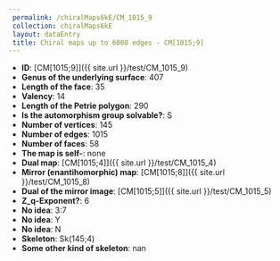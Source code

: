 ```yaml
--- 
 permalink: /chiralMaps6kE/CM_1015_9 
 collection: chiralMaps6kE
 layout: dataEntry
 title: Chiral maps up to 6000 edges - CM[1015;9]
---
```


- **ID**: [CM[1015;9]]({{ site.url }}/test/CM_1015_9)
- **Genus of the underlying surface**: 407
- **Length of the face**: 35
- **Valency**: 14
- **Length of the Petrie polygon**: 290
- **Is the automorphism group solvable?**: S
- **Number of vertices**: 145
- **Number of edges**: 1015
- **Number of faces**: 58
- **The map is self-**: none
- **Dual map**: [CM[1015;4]]({{ site.url }}/test/CM_1015_4)
- **Mirror (enantihomorphic) map**: [CM[1015;8]]({{ site.url }}/test/CM_1015_8)
- **Dual of the mirror image**: [CM[1015;5]]({{ site.url }}/test/CM_1015_5)
- **Z_q-Exponent?**: 6
- **No idea**:  3:7
- **No idea**: Y
- **No idea**: N
- **Skeleton**: Sk(145;4)
- **Some other kind of skeleton**: nan
